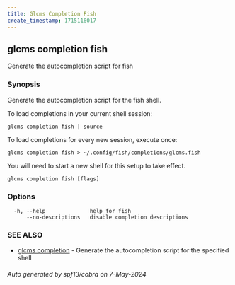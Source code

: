 ```yaml
---
title: Glcms Completion Fish
create_timestamp: 1715116017
---
```

## glcms completion fish

Generate the autocompletion script for fish

### Synopsis

Generate the autocompletion script for the fish shell.

To load completions in your current shell session:

	glcms completion fish | source

To load completions for every new session, execute once:

	glcms completion fish > ~/.config/fish/completions/glcms.fish

You will need to start a new shell for this setup to take effect.


```
glcms completion fish [flags]
```

### Options

```
  -h, --help              help for fish
      --no-descriptions   disable completion descriptions
```

### SEE ALSO

* [glcms completion]()	 - Generate the autocompletion script for the specified shell

###### Auto generated by spf13/cobra on 7-May-2024
